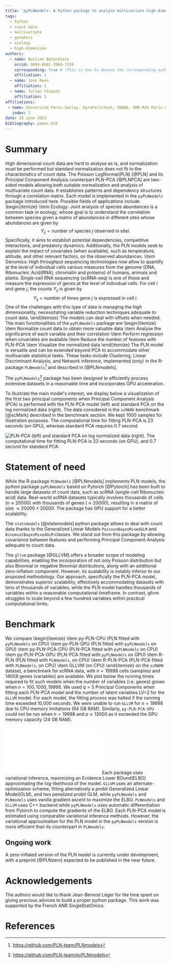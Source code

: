 ```yaml
---
title: 'pyPLNmodels: A Python package to analyse multivariate high-dimensional count data'
tags:
  - Python
  - count data
  - multivariate
  - genomics
  - ecology
  - high-dimension
authors:
  - name: Bastien Batardiere
    orcid: 0009-0001-3960-7120
    corresponding: true # (This is how to denote the corresponding author)
    affiliation: 1
  - name: Joon Kwon
    affiliation: 1
  - name: Julien Chiquet
    affiliation: 1
affiliations:
 - name: Université Paris-Saclay, AgroParisTech, INRAE, UMR MIA Paris-Saclay
   index: 1
date: 28 June 2023
bibliography: paper.bib
---
```


# Summary
High dimensional count data are hard to analyse as is, and normalization must
be performed but standard normalization does not fit to the characteristics of
count data. The Poisson LogNormal(PLN)  [@PLN] and its Principal Component
Analysis counterpart PLN-PCA [@PLNPCA] are two-sided models allowing both
suitable normalization and analysis of multivariate count data. It establishes
 patterns and dependency structures through a correlation matrix. Each model is
implemented in the `pyPLNmodels` package introduced here.
Possible fields of applications include
\begin{itemize}
\item Ecology: Joint analysis of species abundances is a common task in ecology, whose goal is
to understand the correlation between species given a matrix of abundances in different sites whose abundances are given by
$$Y_{ij} = \text{number of species } j \text{ observed in site} i .$$
Specifically, it aims to establish
potential dependencies, competitive interactions, and predatory dynamics.
Additionally, the PLN models seek to explain the impact of covariates (when available), such as temperature, altitude, and other
  relevant factors, on the observed abundances.
\item Genomics: High
throughput sequencing technologies now allow to quantify at the level of
individual cells various measures from the genome (DNA, Ribonucleic Acid(RNA),
chromatin and proteins) of humans, animals and plants. Single-cell RNA
sequencing (scRNA-seq) is one of those and measure the expression of genes at the level of individual cells. For
cell $i$ and gene $j$, the counts $Y_{ij}$ is given by
$$Y_{ij} = \text{number of times gene } j \text{ is expressed in cell } i.$$
One of the challenges with this type of data is managing the high
dimensionality, necessitating variable reduction techniques adequate to count data.
\end{itemize}
The models can deal with offsets when needed. The main functionalities of the `pyPLNmodels` package are
\begin{itemize}
\item Normalize count data to obtain more valuable data
\item Analyse the significance of each variable and their correlation
\item Perform regression when covariates are available
\item Reduce the number of features with PLN-PCA
\item Visualize the normalized data
\end{itemize}
The PLN model is versatile and can be extended beyond PCA to accommodate other
multivariate statistical tasks. These tasks include Clustering, Linear
Discriminant Analysis, and Network inference, implemented (only) in the R-package ```PLNmodels```[^plnmodels] and described in [@PLNmodels].

The ```pyPLNmodels```[^pyplnmodels]  package has been designed to efficiently process
extensive datasets in a reasonable time and incorporates GPU
acceleration.


[^pyplnmodels]: https://github.com/PLN-team/pyPLNmodels
[^plnmodels]: https://github.com/PLN-team/PLNmodels


To illustrate the main model's interest, we display below a visualization of the first two principal components when Principal
Component Analysis (PCA) is performed with the PLN-PCA model (left) and standard PCA on
the log normalized data (right). The data considered is the `scMARK` benchmark [@scMark] described in the
benchmark section. We kept 1000 samples for illustration
purposes. The computational time for fitting PLN-PCA is 23 seconds (on GPU), whereas
standard PCA requires 0.7 second.

![PLN-PCA (left) and standard PCA on log normalized data (right). The computational time for fitting PLN-PCA is 23 seconds (on GPU), and 0.7 second for
standard PCA.](figures/plnpca_vs_pca.png)

# Statement of need
While the R-package `PLNmodels` [@PLNmodels] implements PLN models, the python package
`pyPLNmodels` based on Pytorch [@Pytorch] has been built to handle
large datasets of count data, such as scRNA (single-cell Ribonucleic acid)
data. Real-world scRNA datasets typically involves thousands of cells ($n \approx 20000$) with
thousands of genes ($\approx 20000$), resulting in a matrix of size $\approx
20000 \times 20000$. The package has GPU support for a better scalability.

The `statsmodels` [@statsmodels] python package allows to deal with count data
thanks to the Generalized Linear Models `PoissonBayesMixedGLM` and
`BinomialBayesMixedGLM` classes. We stand out from this package by allowing covariance
between features and performing Principal Component Analysis adequate to count data.

The `gllvm` package [@GLLVM] offers a broader scope of modeling
capabilities, enabling the incorporation of not
only Poisson distribution but also Binomial or negative Binomial distributions,
along with an additional zero-inflation component. However, its scalability is
notably inferior to our proposed methodology. Our approach, specifically
the PLN-PCA model, demonstrates superior scalability, effectively
accommodating datasets with tens of thousands of variables, while the PLN model
handles thousands of variables within a reasonable computational timeframe. In
contrast, gllvm struggles to scale beyond a few hundred variables within
practical computational limits.


# Benchmark
We compare
\begin{itemize}
\item py-PLN-CPU (PLN fitted with `pyPLNmodels` on CPU)
\item py-PLN-GPU (PLN fitted with `pyPLNmodels` on GPU)
\item py-PLN-PCA-CPU (PLN-PCA fitted with `pyPLNmodels` on CPU)
\item py-PLN-PCA-GPU (PLN-PCA fitted with `pyPLNmodels` on GPU)
\item R-PLN (PLN fitted with `PLNmodels`, on CPU)
\item R-PLN-PCA (PLN-PCA fitted with `PLNmodels`, on CPU)
\item GLLVM (on CPU)
\end{itemize}
on the `scMARK` dataset, a benchmark for scRNA data, with
$n=19998$ cells (samples) and 14059 genes (variables) are available.
We plot below the running times required to fit such models when the number of variables (i.e.
genes) grows when $n = 100,1000, 19998$. We used $q =5$ Principal Components when fitting each
PLN-PCA model and the number of latent variables LV=$2$ for the `GLLVM` model.
For each model, the fitting process was halted if the running time exceeded
10,000 seconds. We were unable to run `GLLVM` for $n = 19998$ due to CPU memory
limitations (64 GB RAM). Similarly, `py-PLN-PCA-GPU` could not be run when
$n=19998$ and $p\geq13000$ as it exceeded the GPU memory capacity (24 GB RAM).


![Running time analysis on the scMARK benchmark.](figures/plots_benchmark.pdf)
Each package uses variational inference, maximizing an Evidence
Lower BOund(ELBO) approximating the log-likelihood of the model.
```GLLVM``` uses an alternate-optimization scheme, fitting alternatively a probit Generalized Linear
Model(GLM), and two penalized probit GLM, while ```pyPLNmodels``` and
```PLNmodels``` uses vanilla gradient ascent to maximize the ELBO.
```PLNmodels``` and ```GLLVM``` uses C++ backend while ```pyPLNmodels``` uses
automatic differentiation from Pytorch to compute the gradients of the ELBO. Each
PLN-PCA model is estimated using comparable variational inference methods.
However, the variational approximation for the PLN model in the
```pyPLNmodels``` version is more efficient than its counterpart in
```PLNmodels```.

<!-- # Mathematical description -->

<!-- ## Models -->

<!--  We introduce formally  the PLN [@PLN] and PLN-PCA [@PLNPCA] models. Let $n,p,d,q \in \mathbb N_{\star}^4$. We consider: -->
<!-- \begin{itemize} -->
<!-- \item $n$ samples $(i=1,\ldots,n)$ -->
<!-- \item $p$ features $(j=1,\ldots,p)$ -->
<!-- \item $n$ measures $X_{i}=\left(x_{i h}\right)_{1 \leq h \leq d}$ : -->
<!-- $X_{i h}=$ given covariate for sample $i$ -->
<!-- \item $n$  counts $Y_i = (Y_{i j})_{1\leq j \leq p}$ -->
<!-- \item $n$ offsets $O_i = (o_{ij})_{1\leq j\leq p}$ -->

<!-- \end{itemize} -->
<!-- We assume that for all ${1 \leq i \leq n}$, the observed abundances $\left(Y_{i -->
<!-- j}\right)_{1 \leq j \leq p}$ are independent conditionally on a latent variable -->
<!-- $Z_{i} \in \mathbb R^{p}$ such that: -->
<!-- \begin{equation}\label{model} -->
<!-- \begin{array}{c} -->
<!-- Z_{i} \sim \mathcal N \left(\beta^{\top}X_i, CC^{\top} \right)  \\ -->
<!--  \left(Y_{i j}  \mid Z_{i j} \right)  \sim \mathcal{P}\left(\exp \left(o_{i j} +Z_{i j}\right)\right), \\ -->
<!-- \end{array} -->
<!-- \end{equation} -->
<!--  where $\beta \in \mathbb{R}^{d \times p}$ represents the unknown regression -->
<!--  coefficients, and $C \in \mathbb{R}^{p \times q}$ denotes an unknown matrix, -->
<!--  with $q \leq p$ is a hyperparameter. When $q < p$, the model -->
<!--  corresponds to PLN-PCA. Conversely, when $q = p$, the model reverts to the -->
<!--  standard PLN. The unknown (and -->
<!--  identifiable) parameter is $\theta = (\Sigma,\beta)$, where $\Sigma = CC^{\top}$ corresponds to the covariance matrix of the gaussian component. -->

<!-- # Inference -->

<!-- We infer the parameter $\theta$ by maximizing in $(\theta, q)$ the following bi-concave Evidence Lower BOund(ELBO): -->
<!-- $$J_Y(\theta, q) = \mathbb{E}_{q}\left[\log p_{\theta}(Y, Z)\right] -\mathbb{E}_{q}[\log q(Z)] \leq \log p_{\theta}(Y),$$ -->
<!-- where $p_{\theta}$ is the model likelihood and $q=\left(q_i\right)_{1\leq i\leq -->
<!-- n}$ is a variational parameter approximating the (unknown) law $Z\mid Y$. -->


## Ongoing work
A zero-inflated version of the PLN model is currently under development, with a preprint [@PLNzero] expected to be published in the near future.

# Acknowledgements
The authors would like to thank Jean-Benoist Léger for the time spent on giving
precious advices to build a proper python package. This work was
supported by the French ANR SingleStatOmics.
<!-- # Mathematics -->

<!-- Single dollars ($) are required for inline mathematics e.g. $f(x) = e^{\pi/x}$ -->

<!-- Double dollars make self-standing equations: -->

<!-- $$\Theta(x) = \left\{\begin{array}{l} -->
<!-- 0\textrm{ if } x < 0\cr -->
<!-- 1\textrm{ else} -->
<!-- \end{array}\right.$$ -->

<!-- You can also use plain \LaTeX for equations -->
<!-- \begin{equation}\label{eq:fourier} -->
<!-- \hat f(\omega) = \int_{-\infty}^{\infty} f(x) e^{i\omega x} dx -->
<!-- \end{equation} -->
<!-- and refer to \autoref{eq:fourier} from text. -->

<!-- # Citations -->

<!-- Citations to entries in paper.bib should be in -->
<!-- [rMarkdown](http://rmarkdown.rstudio.com/authoring_bibliographies_and_citations.html) -->
<!-- format. -->

<!-- If you want to cite a software repository URL (e.g. something on GitHub without a preferred -->
<!-- citation) then you can do it with the example BibTeX entry below for @fidgit. -->

<!-- For a quick reference, the following citation commands can be used: -->
<!-- - `@author:2001`  ->  "Author et al. (2001)" -->
<!-- - `[@author:2001]` -> "(Author et al., 2001)" -->
<!-- - `[@author1:2001; @author2:2001]` -> "(Author1 et al., 2001; Author2 et al., 2002)" -->

<!-- # Figures -->

<!-- Figures can be included like this: -->
<!-- ![Caption for example figure.\label{fig:example}](figure.png) -->
<!-- and referenced from text using \autoref{fig:example}. -->

<!-- Figure sizes can be customized by adding an optional second parameter: -->
<!-- ![Caption for example figure.](figure.png){ width=20% } -->

<!-- # Mathematical details -->
# References
